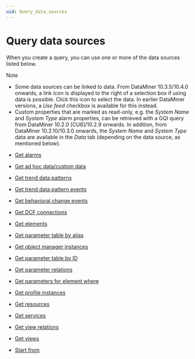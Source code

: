 ```yaml
---
uid: Query_data_sources
---
```


# Query data sources

When you create a query, you can use one or more of the data sources listed below.

> [!NOTE]
>
> - Some data sources can be linked to data. From DataMiner 10.3.5/10.4.0 onwards<!--  RN 35837 -->, a link icon is displayed to the right of a selection box if using data is possible. Click this icon to select the data. In earlier DataMiner versions, a *Use feed* checkbox is available for this instead.
> - Custom properties that are marked as read-only, e.g. the *System Name* and *System Type* alarm properties, can be retrieved with a GQI query from DataMiner 10.2.0 [CU6]/10.2.9 onwards. In addition, from DataMiner 10.2.10/10.3.0 onwards, the *System Name* and *System Type* data are available in the *Data* tab (depending on the data source, as mentioned below).

- [Get alarms](xref:Get_alarms)

- [Get ad hoc data/custom data](xref:Get_ad_hoc_data)

- [Get trend data patterns](xref:Get_trend_data_patterns)

- [Get trend data pattern events](xref:Get_trend_data_pattern_events)

- [Get behavioral change events](xref:Get_behavioral_change_events)

- [Get DCF connections](xref:Get_DCF_connections)

- [Get elements](xref:Get_elements)

- [Get parameter table by alias](xref:Get_parameter_table_by_alias)

- [Get object manager instances](xref:Get_object_manager_instances)

- [Get parameter table by ID](xref:Get_parameter_table_by_ID)

- [Get parameter relations](xref:Get_parameter_relations)

- [Get parameters for element where](xref:Get_parameters_for_element_where)

- [Get profile instances](xref:Get_profile_instances)

- [Get resources](xref:Get_resources)

- [Get services](xref:Get_services)

- [Get view relations](xref:Get_view_relations)

- [Get views](xref:Get_views)

- [Start from](xref:Start_from)
